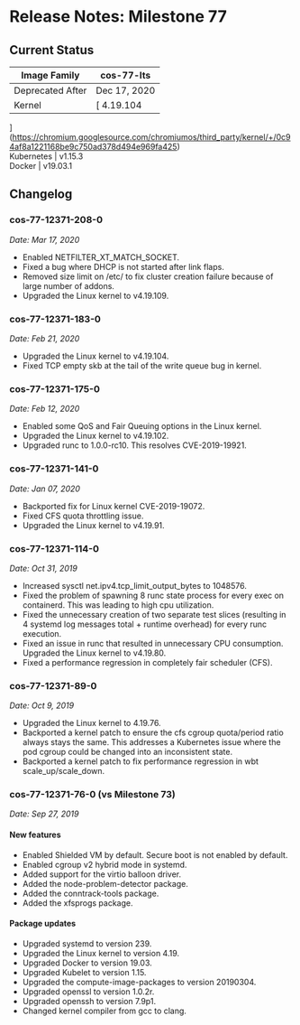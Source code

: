 #  Release Notes: Milestone 77

##  Current Status

Image Family  |  cos-77-lts  
---|---  
Deprecated After  |  Dec 17, 2020  
Kernel  |  [ 4.19.104
](https://chromium.googlesource.com/chromiumos/third_party/kernel/+/0c94af8a1221168be9c750ad378d494e969fa425)  
Kubernetes  |  v1.15.3  
Docker  |  v19.03.1  
  
##  Changelog

###  cos-77-12371-208-0

_Date: Mar 17, 2020_

  * Enabled NETFILTER_XT_MATCH_SOCKET. 
  * Fixed a bug where DHCP is not started after link flaps. 
  * Removed size limit on /etc/ to fix cluster creation failure because of large number of addons. 
  * Upgraded the Linux kernel to v4.19.109. 

###  cos-77-12371-183-0

_Date: Feb 21, 2020_

  * Upgraded the Linux kernel to v4.19.104. 
  * Fixed TCP empty skb at the tail of the write queue bug in kernel. 

###  cos-77-12371-175-0

_Date: Feb 12, 2020_

  * Enabled some QoS and Fair Queuing options in the Linux kernel. 
  * Upgraded the Linux kernel to v4.19.102. 
  * Upgraded runc to 1.0.0-rc10. This resolves CVE-2019-19921. 

###  cos-77-12371-141-0

_Date: Jan 07, 2020_

  * Backported fix for Linux kernel CVE-2019-19072. 
  * Fixed CFS quota throttling issue. 
  * Upgraded the Linux kernel to v4.19.91. 

###  cos-77-12371-114-0

_Date: Oct 31, 2019_

  * Increased sysctl net.ipv4.tcp_limit_output_bytes to 1048576. 
  * Fixed the problem of spawning 8 runc state process for every exec on containerd. This was leading to high cpu utilization. 
  * Fixed the unnecessary creation of two separate test slices (resulting in 4 systemd log messages total + runtime overhead) for every runc execution. 
  * Fixed an issue in runc that resulted in unnecessary CPU consumption. Upgraded the Linux kernel to v4.19.80. 
  * Fixed a performance regression in completely fair scheduler (CFS). 

###  cos-77-12371-89-0

_Date: Oct 9, 2019_

  * Upgraded the Linux kernel to 4.19.76. 
  * Backported a kernel patch to ensure the cfs cgroup quota/period ratio always stays the same. This addresses a Kubernetes issue where the pod cgroup could be changed into an inconsistent state. 
  * Backported a kernel patch to fix performance regression in wbt scale_up/scale_down. 

###  cos-77-12371-76-0 (vs Milestone 73)

_Date: Sep 27, 2019_

####  New features

  * Enabled Shielded VM by default. Secure boot is not enabled by default. 
  * Enabled cgroup v2 hybrid mode in systemd. 
  * Added support for the virtio balloon driver. 
  * Added the node-problem-detector package. 
  * Added the conntrack-tools package. 
  * Added the xfsprogs package. 

####  Package updates

  * Upgraded systemd to version 239. 
  * Upgraded the Linux kernel to version 4.19. 
  * Upgraded Docker to version 19.03. 
  * Upgraded Kubelet to version 1.15. 
  * Upgraded the compute-image-packages to version 20190304. 
  * Upgraded openssl to version 1.0.2r. 
  * Upgraded openssh to version 7.9p1. 
  * Changed kernel compiler from gcc to clang. 

